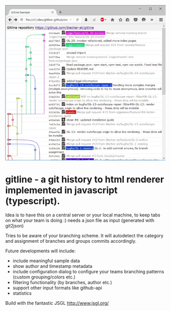 ![gitline sample](https://github.com/blecher-at/gitline/blob/master/doc/gitline.png)

gitline - a git history to html renderer implemented in javascript (typescript).
===========

Idea is to have this on a central server or your local machine, to keep tabs on what your team is doing :)
needs a json file as input (generated with git2json)

Tries to be aware of your branching scheme. It will autodetect the category and assignment of branches and groups commits accordingly.

Future developments will include:
- include meaningful sample data
- show author and timestamp metadata
- include configuration dialog to configure your teams branching patterns (custom grouping/colors etc.)
- filtering functionality (by branches, author etc.)
- support other input formats like github-api
- statistics 

Build with the fantastic JSGL http://www.jsgl.org/
